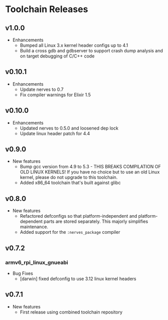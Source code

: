 # Toolchain Releases

## v1.0.0

  * Enhancements
    * Bumped all Linux 3.x kernel header configs up to 4.1
    * Build a cross gdb and gdbserver to support crash dump analysis and on
      target debugging of C/C++ code

## v0.10.1
  * Enhancements
    * Update nerves to 0.7
    * Fix compiler warnings for Elixir 1.5

## v0.10.0
  * Enhancements
    * Updated nerves to 0.5.0 and loosened dep lock
    * Update linux header patch for 4.4

## v0.9.0

  * New features
    * Bump gcc version from 4.9 to 5.3 - THIS BREAKS COMPILATION OF OLD LINUX
      KERNELS! If you have no choice but to use an old Linux kernel, please
      do not upgrade to this toolchain.
    * Added x86_64 toolchain that's built against glibc

## v0.8.0

  * New features
    * Refactored defconfigs so that platform-independent and platform-dependent
      parts are stored separately. This majorly simplifies maintenance.
    * Added support for the `:nerves_package` compiler

## v0.7.2

### armv6_rpi_linux_gnueabi

  * Bug Fixes
    * [darwin] fixed defconfig to use 3.12 linux kernel headers

## v0.7.1

  * New features
    * First release using combined toolchain repository
